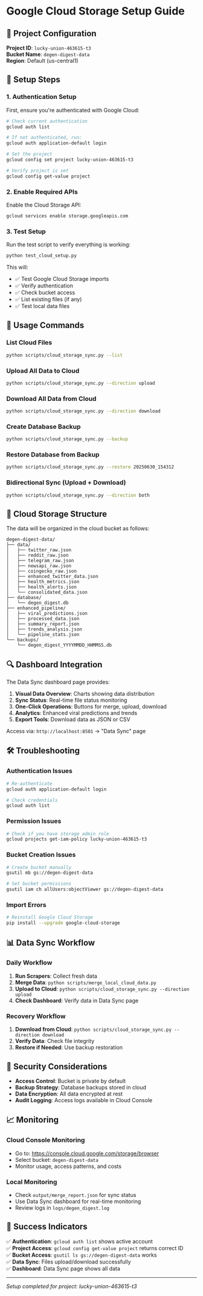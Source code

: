 # Google Cloud Storage Setup Guide

## 🎯 Project Configuration

**Project ID**: `lucky-union-463615-t3`  
**Bucket Name**: `degen-digest-data`  
**Region**: Default (us-central1)

## 🔧 Setup Steps

### 1. Authentication Setup

First, ensure you're authenticated with Google Cloud:

```bash
# Check current authentication
gcloud auth list

# If not authenticated, run:
gcloud auth application-default login

# Set the project
gcloud config set project lucky-union-463615-t3

# Verify project is set
gcloud config get-value project
```

### 2. Enable Required APIs

Enable the Cloud Storage API:

```bash
gcloud services enable storage.googleapis.com
```

### 3. Test Setup

Run the test script to verify everything is working:

```bash
python test_cloud_setup.py
```

This will:
- ✅ Test Google Cloud Storage imports
- ✅ Verify authentication
- ✅ Check bucket access
- ✅ List existing files (if any)
- ✅ Test local data files

## 🚀 Usage Commands

### List Cloud Files
```bash
python scripts/cloud_storage_sync.py --list
```

### Upload All Data to Cloud
```bash
python scripts/cloud_storage_sync.py --direction upload
```

### Download All Data from Cloud
```bash
python scripts/cloud_storage_sync.py --direction download
```

### Create Database Backup
```bash
python scripts/cloud_storage_sync.py --backup
```

### Restore Database from Backup
```bash
python scripts/cloud_storage_sync.py --restore 20250630_154312
```

### Bidirectional Sync (Upload + Download)
```bash
python scripts/cloud_storage_sync.py --direction both
```

## 📁 Cloud Storage Structure

The data will be organized in the cloud bucket as follows:

```
degen-digest-data/
├── data/
│   ├── twitter_raw.json
│   ├── reddit_raw.json
│   ├── telegram_raw.json
│   ├── newsapi_raw.json
│   ├── coingecko_raw.json
│   ├── enhanced_twitter_data.json
│   ├── health_metrics.json
│   ├── health_alerts.json
│   └── consolidated_data.json
├── database/
│   └── degen_digest.db
├── enhanced_pipeline/
│   ├── viral_predictions.json
│   ├── processed_data.json
│   ├── summary_report.json
│   ├── trends_analysis.json
│   └── pipeline_stats.json
└── backups/
    └── degen_digest_YYYYMMDD_HHMMSS.db
```

## 🔍 Dashboard Integration

The Data Sync dashboard page provides:

1. **Visual Data Overview**: Charts showing data distribution
2. **Sync Status**: Real-time file status monitoring
3. **One-Click Operations**: Buttons for merge, upload, download
4. **Analytics**: Enhanced viral predictions and trends
5. **Export Tools**: Download data as JSON or CSV

Access via: `http://localhost:8501` → "Data Sync" page

## 🛠️ Troubleshooting

### Authentication Issues
```bash
# Re-authenticate
gcloud auth application-default login

# Check credentials
gcloud auth list
```

### Permission Issues
```bash
# Check if you have storage admin role
gcloud projects get-iam-policy lucky-union-463615-t3
```

### Bucket Creation Issues
```bash
# Create bucket manually
gsutil mb gs://degen-digest-data

# Set bucket permissions
gsutil iam ch allUsers:objectViewer gs://degen-digest-data
```

### Import Errors
```bash
# Reinstall Google Cloud Storage
pip install --upgrade google-cloud-storage
```

## 📊 Data Sync Workflow

### Daily Workflow
1. **Run Scrapers**: Collect fresh data
2. **Merge Data**: `python scripts/merge_local_cloud_data.py`
3. **Upload to Cloud**: `python scripts/cloud_storage_sync.py --direction upload`
4. **Check Dashboard**: Verify data in Data Sync page

### Recovery Workflow
1. **Download from Cloud**: `python scripts/cloud_storage_sync.py --direction download`
2. **Verify Data**: Check file integrity
3. **Restore if Needed**: Use backup restoration

## 🔐 Security Considerations

- **Access Control**: Bucket is private by default
- **Backup Strategy**: Database backups stored in cloud
- **Data Encryption**: All data encrypted at rest
- **Audit Logging**: Access logs available in Cloud Console

## 📈 Monitoring

### Cloud Console Monitoring
- Go to: https://console.cloud.google.com/storage/browser
- Select bucket: `degen-digest-data`
- Monitor usage, access patterns, and costs

### Local Monitoring
- Check `output/merge_report.json` for sync status
- Use Data Sync dashboard for real-time monitoring
- Review logs in `logs/degen_digest.log`

## 🎉 Success Indicators

✅ **Authentication**: `gcloud auth list` shows active account  
✅ **Project Access**: `gcloud config get-value project` returns correct ID  
✅ **Bucket Access**: `gsutil ls gs://degen-digest-data` works  
✅ **Data Sync**: Files upload/download successfully  
✅ **Dashboard**: Data Sync page shows all data  

---

*Setup completed for project: lucky-union-463615-t3* 